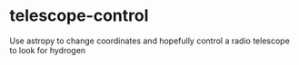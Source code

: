 # telescope-control
Use astropy to change coordinates and hopefully control a radio telescope to look for hydrogen
